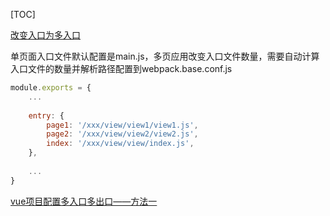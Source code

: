 [TOC]

[改变入口为多入口](https://juejin.cn/post/6994087364452679693)


  单页面入口文件默认配置是main.js，多页应用改变入口文件数量，需要自动计算入口文件的数量并解析路径配置到webpack.base.conf.js
  ```js
  module.exports = {
      ...
      
      entry: {
          page1: '/xxx/view/view1/view1.js',
          page2: '/xxx/view/view2/view2.js',
          index: '/xxx/view/view/index.js',
      },
      
      ...
  }
  ```
  

  [vue项目配置多入口多出口——方法一](https://blog.csdn.net/localhost_1314/article/details/84330374)